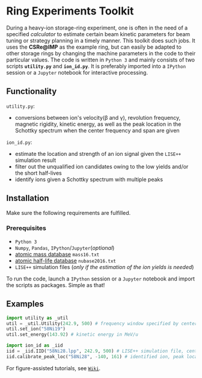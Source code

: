 # Ring Experiments Toolkit
During a heavy-ion storage-ring experiment, one is often in the need of a specified _calculator_ to estimate certain beam kinetic parameters for beam tuning or strategy planning in a timely manner. This toolkit does such jobs. It uses the **CSRe@IMP** as the example ring, but can easily be adapted to other storage rings by changing the machine parameters in the code to their particular values.
The code is written in `Python 3` and mainly consists of two scripts **`utility.py`** and **`ion_id.py`**. It is preferably imported into a `IPython` session or a `Jupyter` notebook for interactive processing.

## Functionality
`utility.py`:
 - conversions between ion's velocity(β and γ), revolution frequency, magnetic rigidity, kinetic energy, as well as the peak location in the Schottky spectrum when the center frequency and span are given

`ion_id.py`:
 - estimate the location and strength of an ion signal given the `LISE++` simulation result
 - filter out the unqualified ion candidates owing to the low yields and/or the short half-lives
 - identify ions given a Schottky spectrum with multiple peaks

## Installation
Make sure the following requirements are fulfilled.

### Prerequisites
 - `Python 3`
 - `Numpy`, `Pandas`, `IPython`/`Jupyter`(_optional_)
 - [atomic mass database](http://amdc.in2p3.fr/masstables/Ame2016/mass16.txt) `mass16.txt`
 - [atomic half-life database](http://amdc.in2p3.fr/nubase/nubase2016.txt) `nubase2016.txt`
 - `LISE++` simulation files (_only if the estimation of the ion yields is needed_)

To run the code, launch a `IPython` session or a `Jupyter` notebook and import the scripts as packages. Simple as that!

## Examples
```python
import utility as _util
util = _util.Utility(242.9, 500) # frequency window specified by center frequency in MHz, and span in kHz
util.set_ion("58Ni19")
util.set_energy(143.92) # kinetic energy in MeV/u
```

```python
import ion_id as _iid
iid = _iid.IID("58Ni28.lpp", 242.9, 500) # LISE++ simulation file, center frequency in MHz, span in kHz
iid.calibrate_peak_loc("58Ni28", -140, 161) # identified ion, peak location in kHz within the frequency window, harmonic
```

For figure-assisted tutorials, see [`Wiki`](https://github.com/SchottkySpectroscopyIMP/ring-exp-toolkit/wiki).
